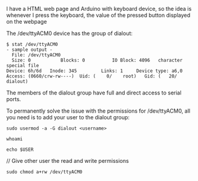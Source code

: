 I have a HTML web page and Arduino with keyboard device, so the idea is whenever I press the keyboard, the value of the pressed button displayed on the webpage

The /dev/ttyACM0 device has the group of dialout:

```
$ stat /dev/ttyACM0
- sample output -
  File: /dev/ttyACM0
  Size: 0         	Blocks: 0          IO Block: 4096   character special file
Device: 6h/6d	Inode: 345         Links: 1     Device type: a6,0
Access: (0660/crw-rw----)  Uid: (    0/    root)   Gid: (   20/ dialout)
```
The members of the dialout group have full and direct access to serial ports.

To permanently solve the issue with the permissions for /dev/ttyACM0, all you need is to add your user to the dialout group:

```
sudo usermod -a -G dialout <username>
```

```
whoami
```

```
echo $USER
```

// Give other user the read and write permissions
```
sudo chmod a+rw /dev/ttyACM0
```
